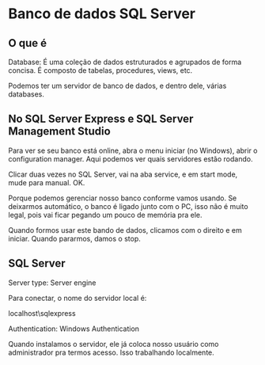 # Banco de dados SQL Server

## O que é

Database: É uma coleção de dados estruturados e agrupados de forma concisa. É composto de tabelas, procedures, views, etc.

Podemos ter um servidor de banco de dados, e dentro dele, várias databases.

## No SQL Server Express e SQL Server Management Studio

Para ver se seu banco está online, abra o menu iniciar (no Windows), abrir o configuration manager. Aqui podemos ver quais servidores estão rodando.

Clicar duas vezes no SQL Server, vai na aba service, e em start mode, mude para manual. OK.

Porque podemos gerenciar nosso banco conforme vamos usando. Se deixarmos automático, o banco é ligado junto com o PC, isso não é muito legal, pois vai ficar pegando um pouco de memória pra ele.

Quando formos usar este bando de dados, clicamos com o direito e em iniciar. Quando pararmos, damos o stop.

## SQL Server

Server type: Server engine

Para conectar, o nome do servidor local é:

localhost\sqlexpress

Authentication: Windows Authentication

Quando instalamos o servidor, ele já coloca nosso usuário como administrador pra termos acesso. Isso trabalhando localmente.



